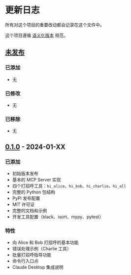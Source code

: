 # 更新日志

所有对这个项目的重要改动都会记录在这个文件中。

这个项目遵循 [语义化版本](https://semver.org/lang/zh-CN/) 规范。

## [未发布]

### 已添加
- 无

### 已修改
- 无

### 已移除
- 无

## [0.1.0] - 2024-01-XX

### 已添加
- 初始版本发布
- 基本的 MCP Server 实现
- 四个打招呼工具：`hi_alice`、`hi_bob`、`hi_charlie`、`hi_all`
- 完整的 Python 包结构
- PyPI 发布配置
- MIT 许可证
- 完整的文档和示例
- 开发工具配置（black、isort、mypy、pytest）

### 特性
- 向 Alice 和 Bob 打招呼的基本功能
- 错误处理示例（Charlie 工具）
- 批量打招呼指导功能
- 命令行入口点
- Claude Desktop 集成说明

[未发布]: https://github.com/yourusername/say-hi-mcp/compare/v0.1.0...HEAD
[0.1.0]: https://github.com/yourusername/say-hi-mcp/releases/tag/v0.1.0 
